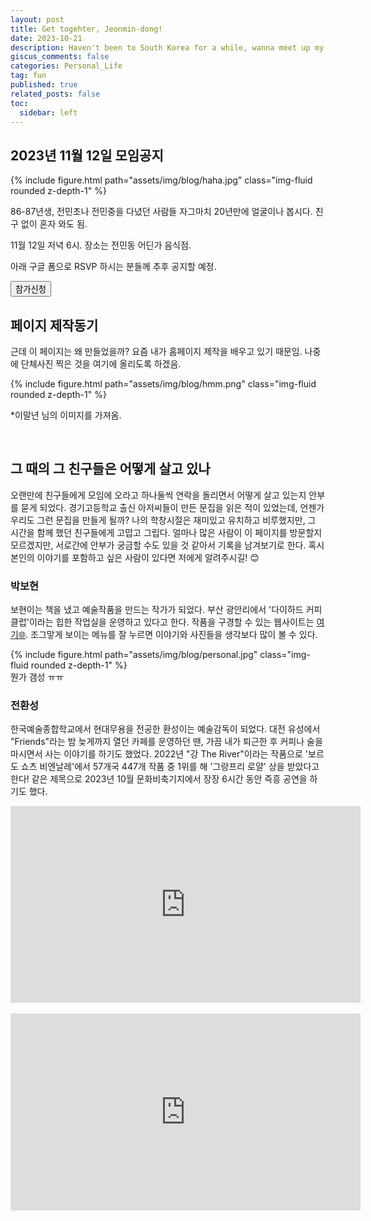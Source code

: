```yaml
---
layout: post
title: Get togehter, Jeonmin-dong! 
date: 2023-10-21
description: Haven't been to South Korea for a while, wanna meet up my friends!   
giscus_comments: false
categories: Personal_Life
tag: fun
published: true
related_posts: false
toc:
  sidebar: left
---
```


<p></p>

## 2023년 11월 12일 모임공지 

<div class="row mt-3">
    <div class="col-sm mt-3 mt-md-0">
        {% include figure.html path="assets/img/blog/haha.jpg" class="img-fluid rounded z-depth-1" %}
    </div>
</div>



86-87년생, 전민초나 전민중을 다녔던 사람들 
자그마치 20년만에 얼굴이나 봅시다. 
친구 없이 혼자 와도 됨. 

11월 12일 저녁 6시. 
장소는 전민동 어딘가 음식점. 

아래 구글 폼으로 RSVP 하시는 분들께 추후 공지할 예정. 



<a href="https://forms.gle/fTZ8M9Q8LRtVbP9e7">
  <button type="button" class="btn btn-outline-primary">참가신청</button>
</a>

<br>

## 페이지 제작동기

근데 이 페이지는 왜 만들었을까? 요즘 내가 홈페이지 제작을 배우고 있기 때문임. 나중에 단체사진 찍은 것을 여기에 올리도록 하겠음. 


<div class="row mt-3">
    <div class="col-sm mt-3 mt-md-0">
        {% include figure.html path="assets/img/blog/hmm.png" class="img-fluid rounded z-depth-1" %}
    </div>
</div>

*이말년 님의 이미지를 가져옴. 


<br>

## 그 때의 그 친구들은 어떻게 살고 있나  

오랜만에 친구들에게 모임에 오라고 하나둘씩 연락을 돌리면서 어떻게 살고 있는지 안부를 묻게 되었다. 경기고등학교 출신 아저씨들이 만든 문집을 읽은 적이 있었는데, 언젠가 우리도 그런 문집을 만들게 될까? 나의 학창시절은 재미있고 유치하고 비루했지만, 그 시간을 함께 했던 친구들에게 고맙고 그립다. 얼마나 많은 사람이 이 페이지를 방문할지 모르겠지만, 서로간에 안부가 궁금할 수도 있을 것 같아서 기록을 남겨보기로 한다. 혹시 본인의 이야기를 포함하고 싶은 사람이 있다면 저에게 알려주시길! 😊
 
<p></p>

### 박보현

보현이는 책을 냈고 예술작품을 만드는 작가가 되었다. 부산 광안리에서 '다이하드 커피클럽'이라는 힙한 작업실을 운영하고 있다고 한다. 작품을 구경할 수 있는 웹사이트는 [여기🌐](https://m.diehardcoffeeclub.com/). 조그맣게 보이는 메뉴를 잘 누르면 이야기와 사진들을 생각보다 많이 볼 수 있다. 

<div class="row mt-3">
    <div class="col-sm mt-3 mt-md-0">
        {% include figure.html path="assets/img/blog/personal.jpg" class="img-fluid rounded z-depth-1" %}
    </div>
</div>
<div class="caption">
    뭔가 갬성 ㅠㅠ  
</div>

<p></p>

### 전환성 

한국예술종합학교에서 현대무용을 전공한 환성이는 예술감독이 되었다. 대전 유성에서 "Friends"라는 밤 늦게까지 열던 카페를 운영하던 땐, 가끔 내가 퇴근한 후 커피나 술을 마시면서 사는 이야기를 하기도 했었다. 2022년 "강  The River"이라는 작품으로 '보르도 쇼츠 비엔날레'에서 57개국 447개 작품 중 1위를 해 '그랑프리 로얄' 상을 받았다고 한다! 같은 제목으로 2023년 10월 문화비축기지에서 장장 6시간 동안 즉흥 공연을 하기도 했다. 

<div style="text-align: center;"><iframe allow="accelerometer; autoplay; clipboard-write; encrypted-media; gyroscope; picture-in-picture" allowfullscreen="" frameborder="0" height="315" src="https://www.youtube.com/embed/11Nw8BGzcaI?si=vkxEcfseGMB70SYK" title="강 by 전환성 (초고화질)" width="560"></iframe>
    </div>

<br>

<div style="text-align: center;"><iframe allow="accelerometer; autoplay; clipboard-write; encrypted-media; gyroscope; picture-in-picture" allowfullscreen="" frameborder="0" height="315" src="https://www.youtube.com/embed/m3_5DIt_NqI?si=7Yg3mmssppPqnFqT" title="WARM2022: Doesn't Matter by 전환성 Hwan Sung Jeon" width="560"></iframe>
    </div>


